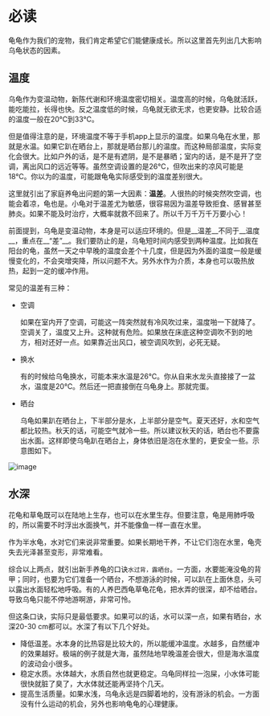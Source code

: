 # 必读

龟龟作为我们的宠物，我们肯定希望它们能健康成长。所以这里首先列出几大影响乌龟状态的因素。

## 温度

乌龟作为变温动物，新陈代谢和环境温度密切相关。温度高的时候，乌龟就活跃，能吃能拉，长得也快。反之温度低的时候，乌龟就无欲无求，也更安静。比较合适的温度一般在20℃到33℃。

但是值得注意的是，环境温度不等于手机app上显示的温度。如果乌龟在水里，那就是水温。如果它趴在晒台上，那就是晒台那儿的温度。而这种局部温度，实际变化会很大。比如户外的话，是不是有遮阴，是不是暴晒；室内的话，是不是开了空调，离出风口的远近等等。虽然空调设置的是26℃，但吹出来的凉风可能是18℃。你以为的温度，可能跟龟龟实际感受到的温度差别很大。

这里就引出了家庭养龟出问题的第一大因素：__温差__。人很热的时候突然吹空调，也能会着凉，龟也是。小龟对于温差尤为敏感，很容易因为温差导致拒食、感冒甚至肺炎。如果不能及时治疗，大概率就救不回来了。所以千万千万千万要小心！

前面提到，乌龟是变温动物，本身是可以适应环境的。但是__温差__不同于__温度__，重点在__“差”__。我们要防止的是，乌龟短时间内感受到两种温度。比如我在阳台的龟，虽然一天之中早晚的温度会差个十几度，但是因为外面的温度一般是缓慢变化的，不会突增突降，所以问题不大。另外水作为介质，本身也可以吸热放热，起到一定的缓冲作用。

常见的温差有三种：

- 空调

  如果在室内开了空调，可能这一阵突然就有冷风吹过来，温度啪一下就降了。空调关了，温度又上升。这种就有危险。如果放在床底这种空调吹不到的地方，相对还好一点。如果靠近出风口，被空调风吹到，必死无疑。

- 换水

  有的时候给乌龟换水，可能本来水温是26℃。你从自来水龙头直接接了一盆水，温度是20℃。然后还一把直接倒在乌龟身上。那就完蛋。

- 晒台

  乌龟如果趴在晒台上，下半部分是水，上半部分是空气。夏天还好，水和空气都比较热。秋天的话，可能空气就冷一些。所以建议秋天的话，晒台也不要露出水面。这样即使乌龟趴在晒台上，身体依旧是泡在水里的，更安全一些。示意图如下。

![image](https://user-images.githubusercontent.com/43141076/189949804-38c34f05-0b4b-447c-8eb9-8cad9adb30d8.png)

## 水深

花龟和草龟既可以在陆地上生存，也可以在水里生存。但要注意，龟是用肺呼吸的，所以需要不时浮出水面换气，并不能像鱼一样一直在水里。

作为半水龟，水对它们来说非常重要。如果长期地干养，不让它们泡在水里，龟壳失去光泽甚至变形，非常难看。

综合以上两点，就引出新手养龟的口诀`水过背，露晒台`。一方面，水要能淹没龟的背甲；同时，也要为它们准备一个晒台，不想游泳的时候，可以趴在上面休息，头可以露出水面轻松地呼吸。有的人养巴西龟草龟花龟，把水弄的很深，却不给晒台。导致乌龟只能不停地游啊游，非常可怜。

但这条口诀，实际只是最低要求。如果可以的话，水可以深一点，如果有晒台，水深20-30 cm都可以。水深了有以下几个好处。

- 降低温差。水本身的比热容是比较大的，所以能缓冲温度。水越多，自然缓冲的效果越好。极端的例子就是大海，虽然陆地早晚温差会很大，但是海水温度的波动会小很多。
- 稳定水质。水体越大，水质自然也就更稳定。乌龟同样拉一泡屎，小水体可能很快就脏了臭了，大水体就还能再坚持个几天。
- 提高生活质量。如果水浅，乌龟永远是四脚着地的，没有游泳的机会。一方面没有什么运动的机会，另外也影响龟龟的心理健康。
